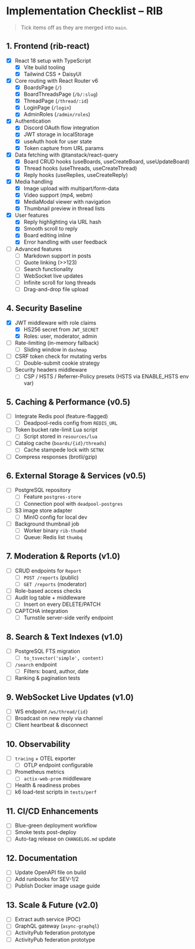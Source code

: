 # Implementation Checklist – RIB

> Tick items off as they are merged into `main`.

## 1. Frontend (rib-react)
- [x] React 18 setup with TypeScript
  - [x] Vite build tooling
  - [x] Tailwind CSS + DaisyUI
- [x] Core routing with React Router v6
  - [x] BoardsPage (`/`)
  - [x] BoardThreadsPage (`/b/:slug`)
  - [x] ThreadPage (`/thread/:id`)
  - [x] LoginPage (`/login`)
  - [x] AdminRoles (`/admin/roles`)
- [x] Authentication
  - [x] Discord OAuth flow integration
  - [x] JWT storage in localStorage
  - [x] useAuth hook for user state
  - [x] Token capture from URL params
- [x] Data fetching with @tanstack/react-query
  - [x] Board CRUD hooks (useBoards, useCreateBoard, useUpdateBoard)
  - [x] Thread hooks (useThreads, useCreateThread)
  - [x] Reply hooks (useReplies, useCreateReply)
- [x] Media handling
  - [x] Image upload with multipart/form-data
  - [x] Video support (mp4, webm)
  - [x] MediaModal viewer with navigation
  - [x] Thumbnail preview in thread lists
- [x] User features
  - [x] Reply highlighting via URL hash
  - [x] Smooth scroll to reply
  - [x] Board editing inline
  - [x] Error handling with user feedback
- [ ] Advanced features
  - [ ] Markdown support in posts
  - [ ] Quote linking (>>123)
  - [ ] Search functionality
  - [ ] WebSocket live updates
  - [ ] Infinite scroll for long threads
  - [ ] Drag-and-drop file upload

## 4. Security Baseline
- [x] JWT middleware with role claims
  - [x] HS256 secret from `JWT_SECRET`
  - [x] Roles: user, moderator, admin
- [ ] Rate-limiting (in-memory fallback)
  - [ ] Sliding window in `dashmap`
- [ ] CSRF token check for mutating verbs
  - [ ] Double-submit cookie strategy
- [ ] Security headers middleware
  - [ ] CSP / HSTS / Referrer-Policy presets (HSTS via ENABLE_HSTS env var)

## 5. Caching & Performance (v0.5)
- [ ] Integrate Redis pool (feature-flagged)
  - [ ] Deadpool-redis config from `REDIS_URL`
- [ ] Token bucket rate-limit Lua script
  - [ ] Script stored in `resources/lua`
- [ ] Catalog cache (`boards/{id}/threads`)
  - [ ] Cache stampede lock with `SETNX`
- [ ] Compress responses (brotli/gzip)

## 6. External Storage & Services (v0.5)
- [ ] PostgreSQL repository
  - [ ] Feature `postgres-store`
  - [ ] Connection pool with `deadpool-postgres`
- [ ] S3 image store adapter
  - [ ] MinIO config for local dev
- [ ] Background thumbnail job
  - [ ] Worker binary `rib-thumbd`
  - [ ] Queue: Redis list `thumbq`

## 7. Moderation & Reports (v1.0)
- [ ] CRUD endpoints for `Report`
  - [ ] `POST /reports` (public)
  - [ ] `GET /reports` (moderator)
- [ ] Role-based access checks
- [ ] Audit log table + middleware
  - [ ] Insert on every DELETE/PATCH
- [ ] CAPTCHA integration
  - [ ] Turnstile server-side verify endpoint

## 8. Search & Text Indexes (v1.0)
- [ ] PostgreSQL FTS migration
  - [ ] `to_tsvector('simple', content)`
- [ ] `/search` endpoint
  - [ ] Filters: board, author, date
- [ ] Ranking & pagination tests

## 9. WebSocket Live Updates (v1.0)
- [ ] WS endpoint `/ws/thread/{id}`
- [ ] Broadcast on new reply via channel
- [ ] Client heartbeat & disconnect

## 10. Observability
- [ ] `tracing` + OTEL exporter
  - [ ] OTLP endpoint configurable
- [ ] Prometheus metrics
  - [ ] `actix-web-prom` middleware
- [ ] Health & readiness probes
- [ ] k6 load-test scripts in `tests/perf`

## 11. CI/CD Enhancements
- [ ] Blue-green deployment workflow
- [ ] Smoke tests post-deploy
- [ ] Auto-tag release on `CHANGELOG.md` update

## 12. Documentation
- [ ] Update OpenAPI file on build
- [ ] Add runbooks for SEV-1/2
- [ ] Publish Docker image usage guide

## 13. Scale & Future (v2.0)
- [ ] Extract auth service (POC)
- [ ] GraphQL gateway (`async-graphql`)
- [ ] ActivityPub federation prototype
- [ ] ActivityPub federation prototype
